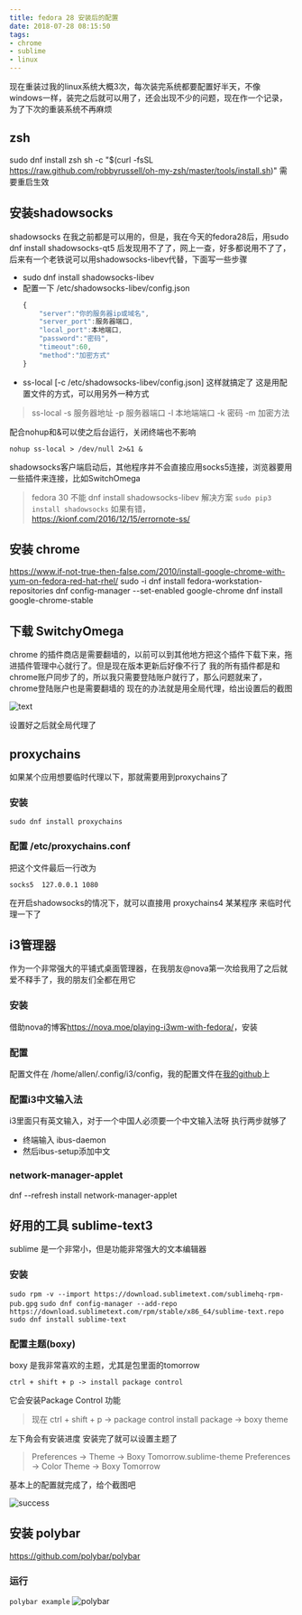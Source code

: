 ```yaml
---
title: fedora 28 安装后的配置
date: 2018-07-28 08:15:50
tags:
- chrome
- sublime
- linux
---
```


现在重装过我的linux系统大概3次，每次装完系统都要配置好半天，不像windows一样，装完之后就可以用了，还会出现不少的问题，现在作一个记录，为了下次的重装系统不再麻烦
## zsh
sudo dnf install zsh
sh -c "$(curl -fsSL https://raw.github.com/robbyrussell/oh-my-zsh/master/tools/install.sh)"
需要重启生效


## 安装shadowsocks

shadowsocks 在我之前都是可以用的，但是，我在今天的fedora28后，用sudo dnf install shadowsocks-qt5 后发现用不了了，网上一查，好多都说用不了了，后来有一个老铁说可以用shadowsocks-libev代替，下面写一些步骤
- sudo dnf install shadowsocks-libev
- 配置一下 /etc/shadowsocks-libev/config.json
    ``` js
    {
        "server":"你的服务器ip或域名",
        "server_port":服务器端口,
        "local_port":本地端口,
        "password":"密码",
     	"timeout":60,
        "method":"加密方式"
    }
    ```
- ss-local [-c /etc/shadowsocks-libev/config.json]
这样就搞定了
这是用配置文件的方式，可以用另外一种方式
 
> ss-local -s 服务器地址 -p 服务器端口 -l 本地端端口 -k 密码 -m 加密方法
 
配合nohup和&可以使之后台运行，关闭终端也不影响
 
`nohup ss-local > /dev/null 2>&1 &`
 
shadowsocks客户端启动后，其他程序并不会直接应用socks5连接，浏览器要用一些插件来连接，比如SwitchOmega
> fedora 30 不能 dnf install shadowsocks-libev
> 解决方案
> `sudo pip3 install shadowsocks`
> 如果有错，https://kionf.com/2016/12/15/errornote-ss/


## 安装 chrome
https://www.if-not-true-then-false.com/2010/install-google-chrome-with-yum-on-fedora-red-hat-rhel/
sudo -i
dnf install fedora-workstation-repositories
dnf config-manager --set-enabled google-chrome
dnf install google-chrome-stable

 
## 下载 SwitchyOmega

chrome 的插件商店是需要翻墙的，以前可以到其他地方把这个插件下载下来，拖进插件管理中心就行了。但是现在版本更新后好像不行了
我的所有插件都是和chrome账户同步了的，所以我只需要登陆账户就行了，那么问题就来了，chrome登陆账户也是需要翻墙的
现在的办法就是用全局代理，给出设置后的截图

![text](https://ifthat.com/file/blog2.png)

设置好之后就全局代理了
 
## proxychains

如果某个应用想要临时代理以下，那就需要用到proxychains了

### 安装

`sudo dnf install proxychains`

### 配置 /etc/proxychains.conf

把这个文件最后一行改为

`socks5  127.0.0.1 1080`

在开启shadowsocks的情况下，就可以直接用 proxychains4 某某程序 来临时代理一下了

## i3管理器

作为一个非常强大的平铺式桌面管理器，在我朋友@nova第一次给我用了之后就爱不释手了，我的朋友们全都在用它

### 安装

借助nova的博客<https://nova.moe/playing-i3wm-with-fedora/>，安装

### 配置

配置文件在 /home/allen/.config/i3/config，我的配置文件在[我的github](https://github.com/allenliu123/config/blob/master/i3/config)上

### 配置i3中文输入法

i3里面只有英文输入，对于一个中国人必须要一个中文输入法呀
执行两步就够了

- 终端输入 ibus-daemon
- 然后ibus-setup添加中文 

### network-manager-applet
dnf --refresh install network-manager-applet


## 好用的工具 sublime-text3

sublime 是一个非常小，但是功能非常强大的文本编辑器

### 安装
`sudo rpm -v --import https://download.sublimetext.com/sublimehq-rpm-pub.gpg`
`sudo dnf config-manager --add-repo https://download.sublimetext.com/rpm/stable/x86_64/sublime-text.repo`
`sudo dnf install sublime-text`

### 配置主题(boxy)

boxy 是我非常喜欢的主题，尤其是包里面的tomorrow

`ctrl + shift + p -> install package control`

它会安装Package Control 功能

> 现在 ctrl + shift + p -> package control install package -> boxy theme

左下角会有安装进度
安装完了就可以设置主题了

> Preferences -> Theme -> Boxy Tomorrow.sublime-theme
> Preferences -> Color Theme -> Boxy Tomorrow

基本上的配置就完成了，给个截图吧

![success](https://ifthat.com/file/blog3.png)

## 安装 polybar
https://github.com/polybar/polybar

### 运行
`polybar example`
![polybar](https://static.ifthat.com/public/data/Screenshot-from-2019-06-27-13-27-45.png)